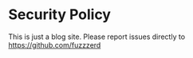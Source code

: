 # Security Policy

This is just a blog site. Please report issues directly to https://github.com/fuzzzerd
